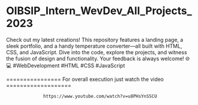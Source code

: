 # OIBSIP_Intern_WevDev_All_Projects_2023
Check out my latest creations! This repository features a landing page, a sleek portfolio, and a handy temperature converter—all built with HTML, CSS, and JavaScript. Dive into the code, explore the projects, and witness the fusion of design and functionality. Your feedback is always welcome! 🌐💻 #WebDevelopment #HTML #CSS #JavaScript


================ For overall execution just watch the video ===================

                  https://www.youtube.com/watch?v=u8PHsYnSSCU
